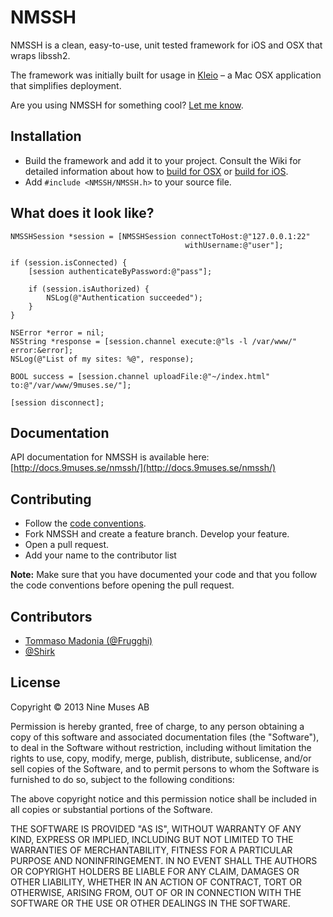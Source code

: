 # NMSSH

NMSSH is a clean, easy-to-use, unit tested framework for iOS and OSX that wraps libssh2.

The framework was initially built for usage in [Kleio](http://9muses.se/kleio) – a Mac OSX application that simplifies deployment.

Are you using NMSSH for something cool? [Let me know](http://twitter.com/Lejdborg).

## Installation

* Build the framework and add it to your project. Consult the Wiki for detailed information about how to [build for OSX](https://github.com/Lejdborg/NMSSH/wiki/Build-and-use-in-your-OSX-project) or [build for iOS](https://github.com/Lejdborg/NMSSH/wiki/Build-and-use-in-your-iOS-project).
* Add `#include <NMSSH/NMSSH.h>` to your source file.

## What does it look like?

```objc
NMSSHSession *session = [NMSSHSession connectToHost:@"127.0.0.1:22"
                                       withUsername:@"user"];

if (session.isConnected) {
    [session authenticateByPassword:@"pass"];

    if (session.isAuthorized) {
        NSLog(@"Authentication succeeded");
    }
}
    
NSError *error = nil;
NSString *response = [session.channel execute:@"ls -l /var/www/" error:&error];
NSLog(@"List of my sites: %@", response);
    
BOOL success = [session.channel uploadFile:@"~/index.html" to:@"/var/www/9muses.se/"];

[session disconnect];
```

## Documentation

API documentation for NMSSH is available here: [http://docs.9muses.se/nmssh/](http://docs.9muses.se/nmssh/)

## Contributing

* Follow the [code conventions](https://github.com/Lejdborg/cocoa-conventions/).
* Fork NMSSH and create a feature branch. Develop your feature.
* Open a pull request.
* Add your name to the contributor list

**Note:** Make sure that you have documented your code and that you follow the code conventions before opening the pull request.

## Contributors

* [Tommaso Madonia (@Frugghi)](https://github.com/Frugghi)
* [@Shirk](https://github.com/Shirk)

## License

Copyright © 2013 Nine Muses AB

Permission is hereby granted, free of charge, to any person obtaining a copy of this software and associated documentation files (the "Software"), to deal in the Software without restriction, including without limitation the rights to use, copy, modify, merge, publish, distribute, sublicense, and/or sell copies of the Software, and to permit persons to whom the Software is furnished to do so, subject to the following conditions:

The above copyright notice and this permission notice shall be included in all copies or substantial portions of the Software.

THE SOFTWARE IS PROVIDED "AS IS", WITHOUT WARRANTY OF ANY KIND, EXPRESS OR IMPLIED, INCLUDING BUT NOT LIMITED TO THE WARRANTIES OF MERCHANTABILITY, FITNESS FOR A PARTICULAR PURPOSE AND NONINFRINGEMENT. IN NO EVENT SHALL THE AUTHORS OR COPYRIGHT HOLDERS BE LIABLE FOR ANY CLAIM, DAMAGES OR OTHER LIABILITY, WHETHER IN AN ACTION OF CONTRACT, TORT OR OTHERWISE, ARISING FROM, OUT OF OR IN CONNECTION WITH THE SOFTWARE OR THE USE OR OTHER DEALINGS IN THE SOFTWARE.